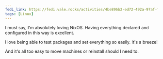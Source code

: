 ```yaml
---
fedi_link: https://fedi.vale.rocks/activities/4be896b2-ed72-492a-97af-f1cd09401f16
tags: [Linux]
---
```


I must say, I'm absolutely loving NixOS. Having everything declared and configured in this way is excellent.

I love being able to test packages and set everything so easily. It's a breeze!

And it's all too easy to move machines or reinstall should I need to.
